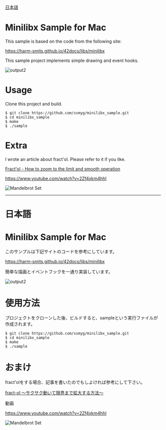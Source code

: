 [日本語](#日本語)

# Minilibx Sample for Mac
This sample is based on the code from the following site:

https://harm-smits.github.io/42docs/libs/minilibx

This sample project implements simple drawing and event hooks.

![output2](https://github.com/ssmyg/minilibx_sample/assets/10322119/9f20837c-5217-452a-b5d2-9c55de39f4af)


# Usage
Clone this project and build.
```
$ git clone https://github.com/ssmyg/minilibx_sample.git
$ cd minilibx_sample
$ make
$ ./sample
```

# Extra
I wrote an article about fract'ol. Please refer to it if you like.

[Fract'ol - How to zoom to the limit and smooth operation](https://zenn.dev/grigri_grin/articles/7541be0ba6e725)

https://www.youtube.com/watch?v=2Zf4xkm4hhI

![Mandelbrot Set](https://github.com/ssmyg/minilibx_sample/assets/10322119/c56287bb-9ece-4f49-88c1-a8654fe45788)

-------------------

# 日本語
# Minilibx Sample for Mac
このサンプルは下記サイトのコードを参考にしています。

https://harm-smits.github.io/42docs/libs/minilibx

簡単な描画とイベントフックを一通り実装しています。

![output2](https://github.com/ssmyg/minilibx_sample/assets/10322119/9f20837c-5217-452a-b5d2-9c55de39f4af)


# 使用方法
プロジェクトをクローンした後、ビルドすると、sampleという実行ファイルが作成されます。

```
$ git clone https://github.com/ssmyg/minilibx_sample.git
$ cd minilibx_sample
$ make
$ ./sample
```

# おまけ
fract'olをする場合、記事を書いたのでもしよければ参考にして下さい。

[fract-ol 〜サクサク動いて限界まで拡大する方法〜](https://zenn.dev/grigri_grin/articles/5d201067dedfdb)

動画

https://www.youtube.com/watch?v=2Zf4xkm4hhI

![Mandelbrot Set](https://github.com/ssmyg/minilibx_sample/assets/10322119/c56287bb-9ece-4f49-88c1-a8654fe45788)



